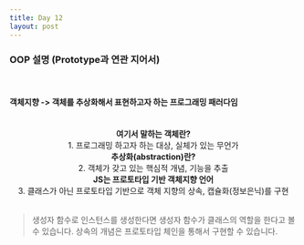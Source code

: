 ```yaml
---
title: Day 12
layout: post
---
```


### OOP 설명 (Prototype과 연관 지어서)
<br>

#### 객체지향 -> 객체를 추상화해서 표현하고자 하는 프로그래밍 패러다임
<br>

<center><b> 여기서 말하는 객체란? </b></center>
<center>1. 프로그래밍 하고자 하는 대상, 실체가 있는 무언가</center>
<center><b>추상화(abstraction)란?</b></center>
<center>2. 객체가 갖고 있는 핵심적 개념, 기능을 추출</center>
<center><b>JS는 프로토타입 기반 객체지향 언어</b></center>
<center>3. 클래스가 아닌 프로토타입 기반으로 객체 지향의 상속, 캡슐화(정보은닉)를 구현</center>


<br>

> 생성자 함수로 인스턴스를 생성한다면 생성자 함수가 클래스의 역할을 한다고 볼 수 있습니다.
> 상속의 개념은 프로토타입 체인을 통해서 구현할 수 있습니다.
>
